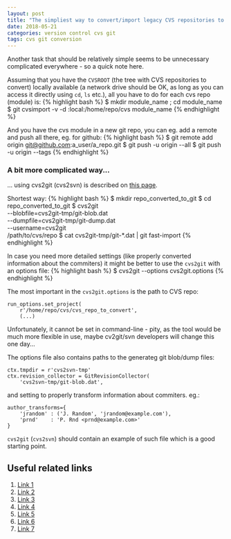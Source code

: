 ```yaml
---
layout: post
title: "The simpliest way to convert/import legacy CVS repositories to GIT"
date: 2018-05-21
categories: version control cvs git
tags: cvs git conversion
---
```

Another task that should be relatively simple seems to be unnecessary
complicated everywhere - so a quick note here.

Assuming that you have the `CVSROOT` (the tree with CVS repositories
to convert) locally available (a network drive should be OK, as long
as you can access it directly using `cd`, `ls` etc.),
all you have to do for each cvs repo (module) is:
{% highlight bash %}
$ mkdir module_name ; cd module_name
$ git cvsimport -v -d :local:/home/repo/cvs module_name
{% endhighlight %}

And you have the cvs module in a new git repo, you can eg. add a remote
and push all there, eg. for github:
{% highlight bash %}
$ git remote add origin git@github.com:a_user/a_repo.git
$ git push -u origin --all
$ git push -u origin --tags
{% endhighlight %}


### A bit more complicated way...
... using cvs2git (cvs2svn) is described on [this page][3.].

Shortest way:
{% highlight bash %}
$ mkdir repo_converted_to_git
$ cd repo_converted_to_git
$ cvs2git \
    --blobfile=cvs2git-tmp/git-blob.dat \
    --dumpfile=cvs2git-tmp/git-dump.dat \
    --username=cvs2git \
    /path/to/cvs/repo
$ cat cvs2git-tmp/git-*.dat | git fast-import
{% endhighlight %}

In case you need more detailed settings (like properly converted
information about the commiters) it might be better to use
the `cvs2git` with an options file:
{% highlight bash %}
$ cvs2git --options cvs2git.options
{% endhighlight %}

The most important in the `cvs2git.options` is the path to CVS repo:
```
run_options.set_project(
    r'/home/repo/cvs/cvs_repo_to_convert',
    (...)
```
Unfortunately, it cannot be set in command-line - pity, as the tool would be
much more flexible in use, maybe cv2git/svn developers will change this one
day...

The options file also contains paths to the generateg git blob/dump files:
```
ctx.tmpdir = r'cvs2svn-tmp'
ctx.revision_collector = GitRevisionCollector(
    'cvs2svn-tmp/git-blob.dat',
```
and setting to properly transform information about commiters. eg.:
```
author_transforms={
    'jrandom' : ('J. Random', 'jrandom@example.com'),
    'prnd'    : 'P. Rnd <prnd@example.com>'
}
```

`cvs2git` (`cvs2svn`) should contain an example of such file
which is a good starting point.


Useful related links
--------------------
1. [Link 1][1.]
2. [Link 2][2.]
3. [Link 3][3.]
4. [Link 4][4.]
5. [Link 5][5.]
6. [Link 6][6.]
7. [Link 7][7.]

[1.]: http://gitolite.com/archived/cvs2git.html
[2.]: https://stackoverflow.com/questions/20869710/migrate-from-cvs-to-git-without-losing-history
[3.]: https://blog.derakkilgo.com/2013/12/11/steps-to-migrate-a-code-repository-from-cvs-to-git/
[4.]: https://gist.github.com/binarytemple/a707114df7067c1c81ab
[5.]: http://www.mcs.anl.gov/~jacob/cvs2svn/cvs2git.html
[6.]: http://web.mit.edu/svn/src/cvs2svn-1.4.0/www/cvs2svn.html
[7.]: http://cvs2svn.tigris.org/cvs2git.html
